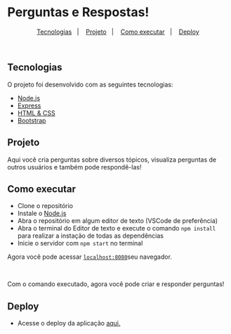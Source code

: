 # Perguntas e Respostas!
<p align="center">
  <a href="#-tecnologias">Tecnologias</a>&nbsp;&nbsp;&nbsp;|&nbsp;&nbsp;&nbsp;
  <a href="#-projeto">Projeto</a>&nbsp;&nbsp;&nbsp;|&nbsp;&nbsp;&nbsp;
  <a href="#-como-executar">Como executar</a>&nbsp;&nbsp;&nbsp;|&nbsp;&nbsp;&nbsp;
  <a href="#-deploy">Deploy</a>
</p>

<br>

## Tecnologias

O projeto foi desenvolvido com as seguintes tecnologias:

- [Node.js](https://nodejs.org/en/)
- [Express](https://expressjs.com)
- [HTML & CSS](https://developer.mozilla.org/en-US/docs/Web/HTML)
- [Bootstrap](https://getbootstrap.com)

## Projeto

Aqui você cria perguntas sobre diversos tópicos, visualiza perguntas de outros usuários e também pode respondê-las!

## Como executar

- Clone o repositório
- Instale o [Node.js](https://nodejs.org/en/download/)
- Abra o repositório em algum editor de texto (VSCode de preferência)
- Abra o terminal do Editor de texto e execute o comando `npm install` para realizar a instação de todas as dependências
- Inicie o servidor com `npm start` no terminal

Agora você pode acessar [`localhost:8080`](http://localhost:8080)seu navegador.

<br>


Com o comando executado, agora você pode criar e responder perguntas!


## Deploy

  - Acesse o deploy da aplicação [aqui.](http://67.205.167.145/home)
